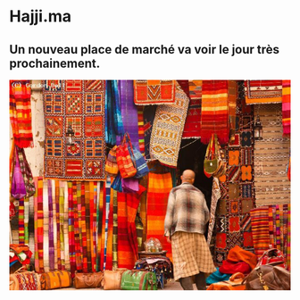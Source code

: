 # Hajji.ma 

## Un nouveau place de marché va voir le jour très prochainement.

![Souk](./images/rabat-souk.jpg)
